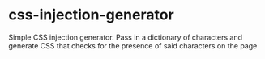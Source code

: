 # css-injection-generator
Simple CSS injection generator. Pass in a dictionary of characters and generate CSS that checks for the presence of said characters on the page
